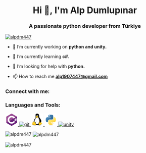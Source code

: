 <h1 align="center">Hi 👋, I'm Alp Dumlupınar</h1>
<h3 align="center">A passionate python developer from Türkiye</h3>

<p align="left"> <a href="https://github.com/ryo-ma/github-profile-trophy"><img src="https://github-profile-trophy.vercel.app/?username=alpdm447" alt="alpdm447" /></a> </p>

- 🔭 I’m currently working on **python and unity.**

- 🌱 I’m currently learning **c#.**

- 🤝 I’m looking for help with **python.**

- 📫 How to reach me **alp1907447@gmail.com**

<h3 align="left">Connect with me:</h3>
<p align="left">
</p>

<h3 align="left">Languages and Tools:</h3>
<p align="left"> <a href="https://www.w3schools.com/cs/" target="_blank" rel="noreferrer"> <img src="https://raw.githubusercontent.com/devicons/devicon/master/icons/csharp/csharp-original.svg" alt="csharp" width="40" height="40"/> </a> <a href="https://git-scm.com/" target="_blank" rel="noreferrer"> <img src="https://www.vectorlogo.zone/logos/git-scm/git-scm-icon.svg" alt="git" width="40" height="40"/> </a> <a href="https://www.linux.org/" target="_blank" rel="noreferrer"> <img src="https://raw.githubusercontent.com/devicons/devicon/master/icons/linux/linux-original.svg" alt="linux" width="40" height="40"/> </a> <a href="https://www.python.org" target="_blank" rel="noreferrer"> <img src="https://raw.githubusercontent.com/devicons/devicon/master/icons/python/python-original.svg" alt="python" width="40" height="40"/> </a> <a href="https://unity.com/" target="_blank" rel="noreferrer"> <img src="https://www.vectorlogo.zone/logos/unity3d/unity3d-icon.svg" alt="unity" width="40" height="40"/> </a> </p>

<p><img align="left" src="https://github-readme-stats.vercel.app/api/top-langs?username=alpdm447&show_icons=true&locale=en&layout=compact" alt="alpdm447" /></p>

<p>&nbsp;<img align="center" src="https://github-readme-stats.vercel.app/api?username=alpdm447&show_icons=true&locale=en" alt="alpdm447" /></p>

<p><img align="center" src="https://github-readme-streak-stats.herokuapp.com/?user=alpdm447&" alt="alpdm447" /></p>
